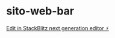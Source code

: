 # sito-web-bar

[Edit in StackBlitz next generation editor ⚡️](https://stackblitz.com/~/github.com/4DR14N02007/sito-web-bar)